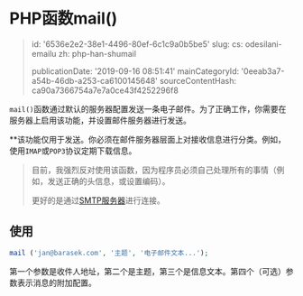 PHP函数mail()
===========

> id: '6536e2e2-38e1-4496-80ef-6c1c9a0b5be5'
> slug:
> 	cs: odesilani-emailu
> 	zh: php-han-shumail
> 
> publicationDate: '2019-09-16 08:51:41'
> mainCategoryId: '0eeab3a7-a54b-46db-a253-ca6100145648'
> sourceContentHash: ca90a7366754a7e7a0ce43f4252296f8

`mail()`函数通过默认的服务器配置发送一条电子邮件。为了正确工作，你需要在服务器上启用该功能，并设置邮件服务器进行发送。

**该功能仅用于发送。你必须在邮件服务器层面上对接收信息进行分类。例如，使用`IMAP`或`POP3`协议定期下载信息。

> 目前，我强烈反对使用该函数，因为程序员必须自己处理所有的事情（例如，发送正确的头信息，或设置编码）。
>
> 更好的是通过<a href="/send-email-mail-smtp">SMTP服务器</a>进行连接。

使用
-------

```php
mail ('jan@barasek.com', '主题', '电子邮件文本...');
```

第一个参数是收件人地址，第二个是主题，第三个是信息文本。第四个（可选）参数表示消息的附加配置。
